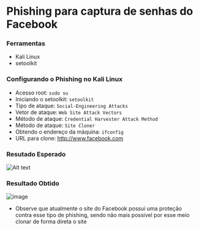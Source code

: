 # Phishing para captura de senhas do Facebook

### Ferramentas

- Kali Linux
- setoolkit

### Configurando o Phishing no Kali Linux

- Acesso root: ``` sudo su ```
- Iniciando o setoolkit: ``` setoolkit ```
- Tipo de ataque: ``` Social-Engineering Attacks ```
- Vetor de ataque: ``` Web Site Attack Vectors ```
- Método de ataque: ```Credential Harvester Attack Method ```
- Método de ataque: ``` Site Cloner ```
- Obtendo o endereço da máquina: ``` ifconfig ```
- URL para clone: http://www.facebook.com

### Resutado Esperado

![Alt text](./passwd.png "Optional title")

### Resultado Obtido

![image](https://github.com/user-attachments/assets/9f16d454-7cc6-42dc-8361-84c9280ec245)

- Observe que atualmente o site do Facebook possui uma proteção contra esse tipo de phishing, sendo não mais possivel por esse meio clonar de forma direta o site
